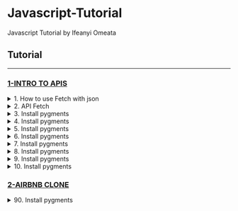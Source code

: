 # Javascript-Tutorial
Javascript Tutorial by Ifeanyi Omeata

## Tutorial

---

### [1-INTRO TO APIS](#)

<details>
  <summary>1. How to use Fetch with json</summary>

```Javascript
fetch('http://example.com/movies.json')
  .then((response) => response.json())
  .then((data) => console.log(data));
```

```Javascript
var myRequest = new Request('products.json');//GET
var myRequest = new Request('products.json', {method: "post"});//POST

fetch(myRequest)
  .then(response => response.json())
  .then(data => {
    console.log(data);
  })
  .catch(console.error);
```

</details>

<details>
  <summary>2. API Fetch</summary>

index.js:

```Javascript
fetch("https://dog.ceo/api/breeds/image/random")
    .then(response => response.json())
    .then(data => {
        console.log(data)
        document.getElementById("image-container").innerHTML = `
            <img src="${data.message}" />
        `
    })
```

```Javascript
fetch("https://apis.scrimba.com/bored/api/activity")
    .then(response => response.json())
    .then(data => {
        console.log(data)
        document.getElementById("activity-name").textContent = data.activity
    })
```

```Javascript


```

</details>

<details>
  <summary>3. Install pygments</summary>

components/Card.js:

```Javascript


```

```Javascript


```

```Javascript


```

</details>

<details>
  <summary>4. Install pygments</summary>

components/Card.js:

```Javascript


```

```Javascript


```

```Javascript


```

</details>

<details>
  <summary>5. Install pygments</summary>

components/Card.js:

```Javascript


```

```Javascript


```

```Javascript


```

</details>

<details>
  <summary>6. Install pygments</summary>

components/Card.js:

```Javascript


```

```Javascript


```

```Javascript


```

</details>

<details>
  <summary>7. Install pygments</summary>

components/Card.js:

```Javascript


```

```Javascript


```

```Javascript


```

</details>

<details>
  <summary>8. Install pygments</summary>

components/Card.js:

```Javascript


```

```Javascript


```

```Javascript


```

</details>

<details>
  <summary>9. Install pygments</summary>

components/Card.js:

```Javascript


```

```Javascript


```

```Javascript


```

</details>

<details>
  <summary>10. Install pygments</summary>

components/Card.js:

```Javascript


```

```Javascript


```

```Javascript


```

</details>

### [2-AIRBNB CLONE](#)

<details>
  <summary>90. Install pygments</summary>

components/Card.js:

```Javascript


```

```Javascript


```

```Javascript


```

</details>
